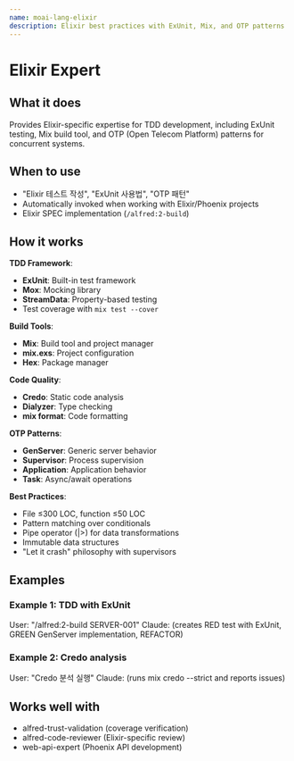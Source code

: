 ```yaml
---
name: moai-lang-elixir
description: Elixir best practices with ExUnit, Mix, and OTP patterns
---
```


# Elixir Expert

## What it does

Provides Elixir-specific expertise for TDD development, including ExUnit testing, Mix build tool, and OTP (Open Telecom Platform) patterns for concurrent systems.

## When to use

- "Elixir 테스트 작성", "ExUnit 사용법", "OTP 패턴"
- Automatically invoked when working with Elixir/Phoenix projects
- Elixir SPEC implementation (`/alfred:2-build`)

## How it works

**TDD Framework**:
- **ExUnit**: Built-in test framework
- **Mox**: Mocking library
- **StreamData**: Property-based testing
- Test coverage with `mix test --cover`

**Build Tools**:
- **Mix**: Build tool and project manager
- **mix.exs**: Project configuration
- **Hex**: Package manager

**Code Quality**:
- **Credo**: Static code analysis
- **Dialyzer**: Type checking
- **mix format**: Code formatting

**OTP Patterns**:
- **GenServer**: Generic server behavior
- **Supervisor**: Process supervision
- **Application**: Application behavior
- **Task**: Async/await operations

**Best Practices**:
- File ≤300 LOC, function ≤50 LOC
- Pattern matching over conditionals
- Pipe operator (|>) for data transformations
- Immutable data structures
- "Let it crash" philosophy with supervisors

## Examples

### Example 1: TDD with ExUnit
User: "/alfred:2-build SERVER-001"
Claude: (creates RED test with ExUnit, GREEN GenServer implementation, REFACTOR)

### Example 2: Credo analysis
User: "Credo 분석 실행"
Claude: (runs mix credo --strict and reports issues)

## Works well with

- alfred-trust-validation (coverage verification)
- alfred-code-reviewer (Elixir-specific review)
- web-api-expert (Phoenix API development)
